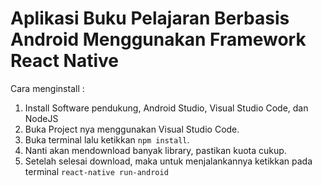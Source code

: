 ﻿# Aplikasi Buku Pelajaran Berbasis Android Menggunakan Framework React Native

Cara menginstall :

 1. Install Software pendukung, Android Studio, Visual Studio Code, dan NodeJS
 2. Buka Project nya menggunakan Visual Studio Code.
 3. Buka terminal lalu ketikkan `npm install`.
 4. Nanti akan mendownload banyak library, pastikan kuota cukup.
 5. Setelah selesai download, maka untuk menjalankannya ketikkan pada terminal `react-native run-android`
